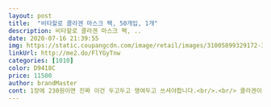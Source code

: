 ```yaml
---
layout: post 
title:  "비타할로 콜라겐 마스크 팩, 50개입, 1개" 
description: 비타할로 콜라겐 마스크 팩, ..
date: 2020-07-16 21:39:55 
img: https://static.coupangcdn.com/image/retail/images/31005899329172-336cb515-af45-4c4e-9c89-4e85871b73de.jpg 
linkUrl: http://me2.do/FlYGyTnw 
categories: [1010] 
color: D9418C 
price: 11500 
author: brandMaster 
cont: 1장에 230원이면 진짜 이건 두고두고 쟁여두고 쓰셔야합니다.<br/>.<br/> 콜라겐이 1000ppm이나 들어가있다고 하더니 진짜 엄청 들어가있나봐요 이래서 콜라겐콜라겐 하나봅니다 강추에요!!!<br/>그런데<br/>그런데 얼굴에 이상은 없네요<br/>끈적임은 없어요<br/>남편도 따갑다고 하네요ㅠㅠ<br/>다 써보고 재구매할 의향있습니다.<br/><br/>매일하고 싶어서 구입했어요<br/>목에도 손에도 아낌없이 바르고 또 바르고 ㅋㅋㅋ<br/>배송은 뽁뽁이등 없이 평범하게 박스에만 담겨왔고 빠른 배송으로 잘 받았습니다.<br/><br/>비타할로에서 나온 비타민세럼도 쓰고있는데 그것도 한달정도 쓰고나니 피부 환해져서 재구매했거든요?? 그런데 이건 얼굴에 한 번 20분정도 하고나니 콜라겐 머금은게 눈에 보여가지고... <br/> 바로 가격 다시 확인했어요.<br/>.<br/><br/>뻣뻣한 기분이 들어 구입하였습니다.<br/><br/>실제로 에어컨을 많이 쐬면 콜라겐이 빠져나간다고 하더라구요.<br/><br/>얼굴에 붙이고<br/>엑센스가 줄줄 흘러요<br/>여름이되어 에어컨을 하루 종일 사용하다보니 얼굴이 건조하고<br/> 
---
```

 